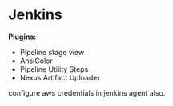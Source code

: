 # Jenkins

**Plugins:**
* Pipeline stage view
* AnsiColor
* Pipeline Utility Steps
* Nexus Artifact Uploader

configure aws credentials in jenkins agent also.